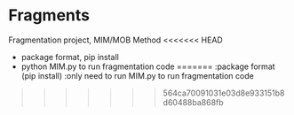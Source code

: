 # Fragments
Fragmentation project, MIM/MOB Method
<<<<<<< HEAD
- package format, pip install
- python MIM.py to run fragmentation code
=======
:package format (pip install)
:only need to run MIM.py to run fragmentation code
>>>>>>> 564ca70091031e03d8e933151b8d60488ba868fb
